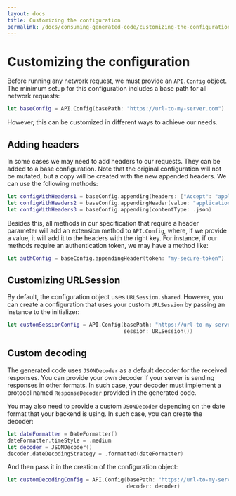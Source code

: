 ```yaml
---
layout: docs
title: Customizing the configuration
permalink: /docs/consuming-generated-code/customizing-the-configuration/
---
```


# Customizing the configuration
 
 Before running any network request, we must provide an `API.Config` object. The minimum setup for this configuration includes a base path for all network requests:

```swift
let baseConfig = API.Config(basePath: "https://url-to-my-server.com")
```

 However, this can be customized in different ways to achieve our needs.
 
## Adding headers
 
 In some cases we may need to add headers to our requests. They can be added to a base configuration. Note that the original configuration will not be mutated, but a copy will be created with the new appended headers. We can use the following methods:

```swift
let configWithHeaders1 = baseConfig.appending(headers: ["Accept": "application/json"])
let configWithHeaders2 = baseConfig.appendingHeader(value: "application/json", forKey: "Accept")
let configWithHeaders3 = baseConfig.appending(contentType: .json)
```

 Besides this, all methods in our specification that require a header parameter will add an extension method to `API.Config`, where, if we provide a value, it will add it to the headers with the right key. For instance, if our methods require an authentication token, we may have a method like:

```swift
let authConfig = baseConfig.appendingHeader(token: "my-secure-token")
```

## Customizing URLSession
 
 By default, the configuration object uses `URLSession.shared`. However, you can create a configuration that uses your custom `URLSession` by passing an instance to the initializer:

```swift
let customSessionConfig = API.Config(basePath: "https://url-to-my-server.com",
                                     session: URLSession())
```

## Custom decoding
 
 The generated code uses `JSONDecoder` as a default decoder for the received responses. You can provide your own decoder if your server is sending responses in other formats. In such case, your decoder must implement a protocol named `ResponseDecoder` provided in the generated code.
 
 You may also need to provide a custom `JSONDecoder` depending on the date format that your backend is using. In such case, you can create the decoder:

```swift
let dateFormatter = DateFormatter()
dateFormatter.timeStyle = .medium
let decoder = JSONDecoder()
decoder.dateDecodingStrategy = .formatted(dateFormatter)
```

 And then pass it in the creation of the configuration object:

```swift
let customDecodingConfig = API.Config(basePath: "https://url-to-my-server.com",
                                      decoder: decoder)
```
